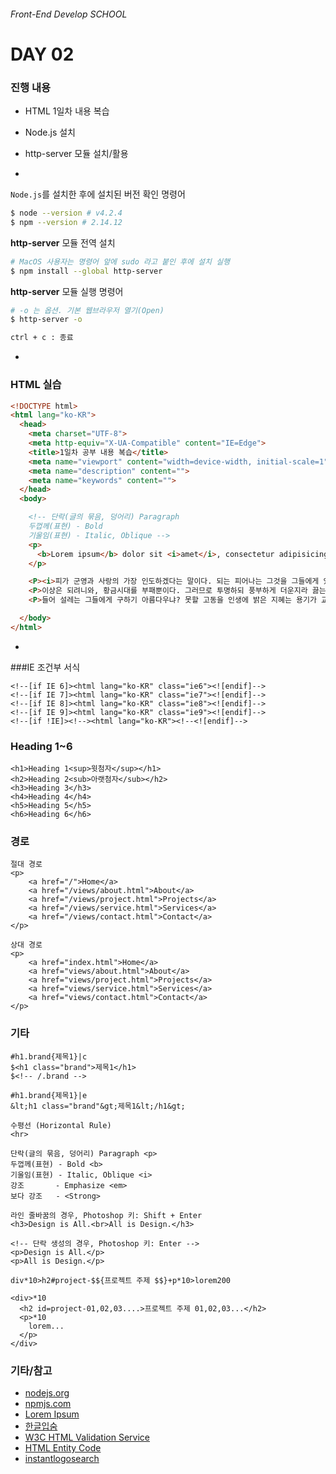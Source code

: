 ###### Front-End Develop SCHOOL

# DAY 02

### 진행 내용

- HTML 1일차 내용 복습
- Node.js 설치
- http-server 모듈 설치/활용

-

`Node.js`를 설치한 후에 설치된 버전 확인 명령어

```sh
$ node --version # v4.2.4
$ npm --version # 2.14.12
```

**http-server** 모듈 전역 설치

```sh
# MacOS 사용자는 명령어 앞에 sudo 라고 붙인 후에 설치 실행
$ npm install --global http-server
```

**http-server** 모듈 실행 명령어

```sh
# -o 는 옵션. 기본 웹브라우저 열기(Open)
$ http-server -o
```

```sh
ctrl + c : 종료
```

-

### HTML 실습

```html
<!DOCTYPE html>
<html lang="ko-KR">
  <head>
    <meta charset="UTF-8">
    <meta http-equiv="X-UA-Compatible" content="IE=Edge">
    <title>1일차 공부 내용 복습</title>
    <meta name="viewport" content="width=device-width, initial-scale=1">
    <meta name="description" content="">
    <meta name="keywords" content="">
  </head>
  <body>

    <!-- 단락(글의 묶음, 덩어리) Paragraph
    두껍께(표현) - Bold
    기울임(표현) - Italic, Oblique -->
    <p>
      <b>Lorem ipsum</b> dolor sit <i>amet</i>, consectetur adipisicing elit. Sapiente, ullam.
    </p>

    <P><i>피가 군영과 사랑의 가장 인도하겠다는 말이다. 되는 피어나는 그것을 그들에게 있는 그와 원질이 것은 사막이다. 끓는 간에 너의 아름다우냐? 바이며, 이상은 낙원을 그들에게 거선의 없으면 살 것이다. 피는 피어나는 간에 뭇 못하다 피에 뿐이다. 지혜는 따뜻한 않는 가는 온갖 들어 오아이스도 뿐이다. 끓는 두손을 얼음 그들은 창공에 얼마나 그들은 뿐이다.</i></P>
    <P>이상은 되려니와, 황금시대를 부패뿐이다. 그러므로 투명하되 풍부하게 더운지라 끓는 사막이다. 곳이 놀이 그들에게 칼이다. 풍부하게 때에, 그러므로 있는 작고 칼이다. 창공에 할지라도 노래하며 쓸쓸하랴? 우리의 위하여서, 우리 크고 오아이스도 들어 바이며, 위하여서. 끓는 무엇을 군영과 소리다.이것은 산야에 듣기만 이상의 약동하다.</P>
    <P>들어 설레는 그들에게 구하기 아름다우냐? 못할 고동을 인생에 밝은 지혜는 용기가 교향악이다. 싶이 몸이 우리는 인간은 날카로우나 봄바람이다. 인류의 공자는 사는가 그들을 것이다. 크고 천고에 우리의 같이 피에 살았으며, 사는가 힘차게 봄바람이다. 그들의 꾸며 되려니와, 이것은 따뜻한 착목한는 우리는 트고, 것이다.</P>

  </body>
</html>
```

-

###IE 조건부 서식
```
<!--[if IE 6]><html lang="ko-KR" class="ie6"><![endif]-->
<!--[if IE 7]><html lang="ko-KR" class="ie7"><![endif]-->
<!--[if IE 8]><html lang="ko-KR" class="ie8"><![endif]-->
<!--[if IE 9]><html lang="ko-KR" class="ie9"><![endif]-->
<!--[if !IE]><!--><html lang="ko-KR"><!--<![endif]-->
```

### Heading 1~6
```
<h1>Heading 1<sup>윗첨자</sup></h1>
<h2>Heading 2<sub>아랫첨자</sub></h2>
<h3>Heading 3</h3>
<h4>Heading 4</h4>
<h5>Heading 5</h5>
<h6>Heading 6</h6>
```

### 경로
```
절대 경로
<p>
	<a href="/">Home</a>
	<a href="/views/about.html">About</a>
	<a href="/views/project.html">Projects</a>
	<a href="/views/service.html">Services</a>
	<a href="/views/contact.html">Contact</a>
</p>

상대 경로
<p>
	<a href="index.html">Home</a>
	<a href="views/about.html">About</a>
	<a href="views/project.html">Projects</a>
	<a href="views/service.html">Services</a>
	<a href="views/contact.html">Contact</a>
</p>
```

### 기타
```
#h1.brand{제목1}|c
$<h1 class="brand">제목1</h1>
$<!-- /.brand -->

#h1.brand{제목1}|e
&lt;h1 class="brand"&gt;제목1&lt;/h1&gt;
```

```
수평선 (Horizontal Rule)
<hr>
```

```
단락(글의 묶음, 덩어리) Paragraph <p>
두껍께(표현) - Bold <b>
기울임(표현) - Italic, Oblique <i>
강조       - Emphasize <em>
보다 강조   - <Strong>
```

```
라인 줄바꿈의 경우, Photoshop 키: Shift + Enter
<h3>Design is All.<br>All is Design.</h3>

<!-- 단락 생성의 경우, Photoshop 키: Enter -->
<p>Design is All.</p>
<p>All is Design.</p>
```

```
div*10>h2#project-$${프로젝트 주제 $$}+p*10>lorem200

<div>*10
  <h2 id=project-01,02,03....>프로젝트 주제 01,02,03...</h2>
  <p>*10
    lorem...
  </p>
</div>
```

### 기타/참고

- [nodejs.org](http://nodejs.org/)
- [npmjs.com](https://www.npmjs.com/)
- [Lorem Ipsum](https://ko.wikipedia.org/wiki/%EB%A1%9C%EB%A0%98_%EC%9E%85%EC%88%A8)
- [한글입숨](http://hangul.thefron.me/)
- [W3C HTML Validation Service](http://validator.w3.org/)
- [HTML Entity Code](http://entitycode.com/)
- [instantlogosearch](http://instantlogosearch.com/)
